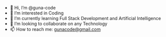 - 👋 Hi, I’m @guna-code
- 👀 I’m interested in Coding
- 🌱 I’m currently learning Full Stack Development and Artificial Intelligence
- 💞️ I’m looking to collaborate on any Technology
- 📫 How to reach me: gunacode@gmail.com

<!---
guna-code/guna-code is a ✨ special ✨ repository because its `README.md` (this file) appears on your GitHub profile.
You can click the Preview link to take a look at your changes.
--->
